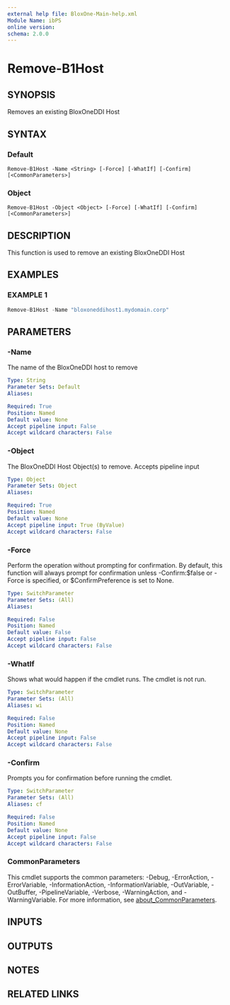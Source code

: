 ```yaml
---
external help file: BloxOne-Main-help.xml
Module Name: ibPS
online version:
schema: 2.0.0
---
```


# Remove-B1Host

## SYNOPSIS
Removes an existing BloxOneDDI Host

## SYNTAX

### Default
```
Remove-B1Host -Name <String> [-Force] [-WhatIf] [-Confirm] [<CommonParameters>]
```

### Object
```
Remove-B1Host -Object <Object> [-Force] [-WhatIf] [-Confirm] [<CommonParameters>]
```

## DESCRIPTION
This function is used to remove an existing BloxOneDDI Host

## EXAMPLES

### EXAMPLE 1
```powershell
Remove-B1Host -Name "bloxoneddihost1.mydomain.corp"
```

## PARAMETERS

### -Name
The name of the BloxOneDDI host to remove

```yaml
Type: String
Parameter Sets: Default
Aliases:

Required: True
Position: Named
Default value: None
Accept pipeline input: False
Accept wildcard characters: False
```

### -Object
The BloxOneDDI Host Object(s) to remove.
Accepts pipeline input

```yaml
Type: Object
Parameter Sets: Object
Aliases:

Required: True
Position: Named
Default value: None
Accept pipeline input: True (ByValue)
Accept wildcard characters: False
```

### -Force
Perform the operation without prompting for confirmation.
By default, this function will always prompt for confirmation unless -Confirm:$false or -Force is specified, or $ConfirmPreference is set to None.

```yaml
Type: SwitchParameter
Parameter Sets: (All)
Aliases:

Required: False
Position: Named
Default value: False
Accept pipeline input: False
Accept wildcard characters: False
```

### -WhatIf
Shows what would happen if the cmdlet runs.
The cmdlet is not run.

```yaml
Type: SwitchParameter
Parameter Sets: (All)
Aliases: wi

Required: False
Position: Named
Default value: None
Accept pipeline input: False
Accept wildcard characters: False
```

### -Confirm
Prompts you for confirmation before running the cmdlet.

```yaml
Type: SwitchParameter
Parameter Sets: (All)
Aliases: cf

Required: False
Position: Named
Default value: None
Accept pipeline input: False
Accept wildcard characters: False
```

### CommonParameters
This cmdlet supports the common parameters: -Debug, -ErrorAction, -ErrorVariable, -InformationAction, -InformationVariable, -OutVariable, -OutBuffer, -PipelineVariable, -Verbose, -WarningAction, and -WarningVariable. For more information, see [about_CommonParameters](http://go.microsoft.com/fwlink/?LinkID=113216).

## INPUTS

## OUTPUTS

## NOTES

## RELATED LINKS
